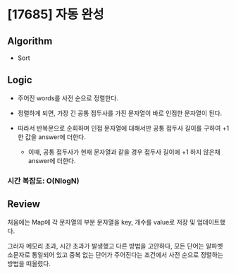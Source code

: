 # [17685] 자동 완성

## Algorithm

- Sort

## Logic

- 주어진 words를 사전 순으로 정렬한다.

- 정렬하게 되면, 가장 긴 공통 접두사를 가진 문자열이 바로 인접한 문자열이 된다.

- 따라서 반복문으로 순회하며 인접 문자열에 대해서만 공통 접두사 길이를 구하여 +1 한 값을 answer에 더한다.

  - 이때, 공통 접두사가 현재 문자열과 같을 경우 접두사 길이에 +1 하지 않은채 answer에 더한다.

### 시간 복잡도: O(NlogN)

## Review

처음에는 Map에 각 문자열의 부분 문자열을 key, 개수를 value로 저장 및 업데이트했다.

그러자 메모리 초과, 시간 초과가 발생했고 다른 방법을 고안하다, 모든 단어는 알파벳 소문자로 통일되어 있고 중복 없는 단어가 주어진다는 조건에서 사전 순으로 정렬하는 방법을 떠올렸다.
